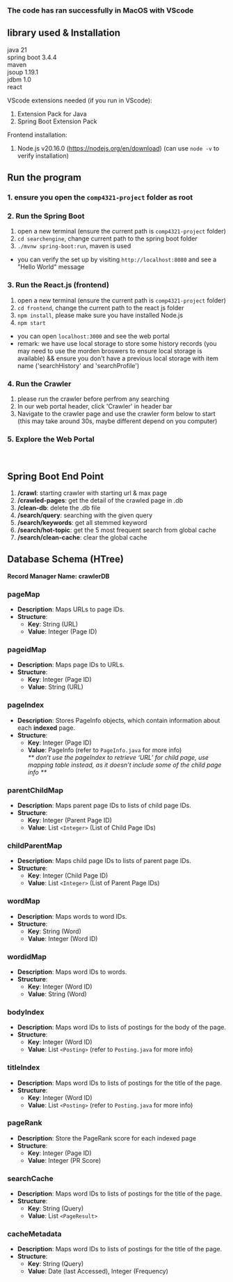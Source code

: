 ### The code has ran successfully in MacOS with VScode

## library used & Installation
java 21 <br>
spring boot 3.4.4 <br>
maven <br>
jsoup 1.19.1 <br>
jdbm 1.0 <br>
react

VScode extensions needed (if you run in VScode):
1. Extension Pack for Java
2. Spring Boot Extension Pack

Frontend installation:
1. Node.js v20.16.0 (https://nodejs.org/en/download) (can use `node -v` to verify installation)


## Run the program
### 1. ensure you open the `comp4321-project` folder as root

### 2. Run the Spring Boot
1. open a new terminal (ensure the current path is `comp4321-project` folder)
2. `cd searchengine`, change current path to the spring boot folder
3. `./mvnw spring-boot:run`, maven is used 

* you can verify the set up by visiting `http://localhost:8080` and see a "Hello World" message


### 3. Run the React.js (frontend)
1. open a new terminal (ensure the current path is `comp4321-project` folder)
2. `cd frontend`, change the current path to the react js folder
3. `npm install`, please make sure you have installed Node.js
4. `npm start`

* you can open `localhost:3000` and see the web portal
* remark: we have use local storage to store some history records (you may need to use the morden broswers to ensure local storage is available) && ensure you don't have a previous local storage with item name ('searchHistory' and 'searchProfile')

### 4. Run the Crawler
1. please run the crawler before perfrom any searching
2. In our web portal header, click 'Crawler' in header bar
3. Navigate to the crawler page and use the crawler form below to start (this may take around 30s, maybe different depend on you computer)

### 5. Explore the Web Portal
<br>







## Spring Boot End Point
1. **/crawl**: starting crawler with starting url & max page
2. **/crawled-pages**: get the detail of the crawled page in .db
3. **/clean-db**: delete the .db file
4. **/search/query**: searching with the given query
5. **/search/keywords**: get all stemmed keyword
6. **/search/hot-topic**: get the 5 most frequent search from global cache
7. **/search/clean-cache**: clear the global cache

## Database Schema (HTree)
**Record Manager Name: crawlerDB**

### pageMap

*   **Description**: Maps URLs to page IDs.
*   **Structure**:
    *   **Key**: String (URL)
    *   **Value**: Integer (Page ID)
        

### pageidMap

*   **Description**: Maps page IDs to URLs.
*   **Structure**:
    *   **Key**: Integer (Page ID)
    *   **Value**: String (URL)
        

### pageIndex

*   **Description**: Stores PageInfo objects, which contain information about each **indexed** page.
*   **Structure**:
    *   **Key**: Integer (Page ID)
    *   **Value**: PageInfo (refer to `PageInfo.java` for more info)<br>
_** don’t use the pageIndex to retrieve ‘URL’ for child page, use mapping table instead, as it doesn’t include some of the child page info **_

### parentChildMap

*   **Description**: Maps parent page IDs to lists of child page IDs.
*   **Structure**:
    *   **Key**: Integer (Parent Page ID)
    *   **Value**: List `<Integer>` (List of Child Page IDs)
    

### childParentMap
    
*   **Description**: Maps child page IDs to lists of parent page IDs.
*   **Structure**:
    *   **Key**: Integer (Child Page ID)
    *   **Value**: List `<Integer>` (List of Parent Page IDs)
    

### wordMap
    
*   **Description**: Maps words to word IDs.
*   **Structure**:
    *   **Key**: String (Word)
    *   **Value**: Integer (Word ID)

### wordidMap
    
*   **Description**: Maps word IDs to words.
*   **Structure**:
    *   **Key**: Integer (Word ID)
    *   **Value**: String (Word)
        

### bodyIndex

*   **Description**: Maps word IDs to lists of postings for the body of the page.
*   **Structure**:
    *   **Key**: Integer (Word ID)
    *   **Value**: List `<Posting>` (refer to `Posting.java` for more info)
        

### titleIndex

*   **Description**: Maps word IDs to lists of postings for the title of the page.
*   **Structure**:
    *   **Key**: Integer (Word ID)
    *   **Value**: List `<Posting>` (refer to `Posting.java` for more info)


### pageRank

*   **Description**: Store the PageRank score for each indexed page
*   **Structure**:
    *   **Key**: Integer (Page ID)
    *   **Value**: Integer (PR Score)

### searchCache

*   **Description**: Maps word IDs to lists of postings for the title of the page.
*   **Structure**:
    *   **Key**: String (Query)
    *   **Value**: List `<PageResult>` 


### cacheMetadata

*   **Description**: Maps word IDs to lists of postings for the title of the page.
*   **Structure**:
    *   **Key**: String (Query)
    *   **Value**: Date (last Accessed), Integer (Frequency)


